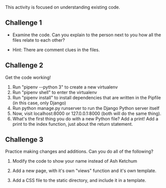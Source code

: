 This activity is focused on understanding existing code.


Challenge 1
-----------
- Examine the code. Can you explain to the person next to you how all the files
  relate to each other?

- Hint: There are comment clues in the files.



Challenge 2
-----------

Get the code working!
1. Run "pipenv --python 3" to create a new virtualenv
2. Run "pipenv shell" to enter the virtualenv
3. Run "pipenv install" to install dependencies that are written in the
Pipfile (in this case, only Django)
4. Run python manage.py runserver to run the Django Python server itself
5. Now, visit localhost:8000 or 127.0.0.1:8000 (both will do the same thing).
6. What's the first thing you do with a new Python file? Add a print! Add a
print to the index function, just about the return statement.


Challenge 3
-----------

Practice making changes and additions. Can you do all of the following?

1. Modify the code to show your name instead of Ash Ketchum

2. Add a new page, with it's own "views" function and it's own template.

3. Add a CSS file to the static directory, and include it in a template.


